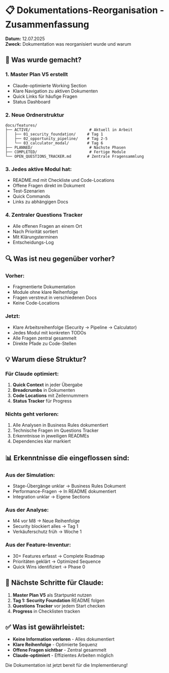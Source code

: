 # 📋 Dokumentations-Reorganisation - Zusammenfassung

**Datum:** 12.07.2025  
**Zweck:** Dokumentation was reorganisiert wurde und warum

## 🎯 Was wurde gemacht?

### 1. Master Plan V5 erstellt
- Claude-optimierte Working Section
- Klare Navigation zu aktiven Dokumenten
- Quick Links für häufige Fragen
- Status Dashboard

### 2. Neue Ordnerstruktur
```
docs/features/
├── ACTIVE/                          # Aktuell in Arbeit
│   ├── 01_security_foundation/     # Tag 1
│   ├── 02_opportunity_pipeline/    # Tag 2-5
│   └── 03_calculator_modal/        # Tag 6
├── PLANNED/                         # Nächste Phasen
├── COMPLETED/                       # Fertige Module
└── OPEN_QUESTIONS_TRACKER.md       # Zentrale Fragensammlung
```

### 3. Jedes aktive Modul hat:
- README.md mit Checkliste und Code-Locations
- Offene Fragen direkt im Dokument
- Test-Szenarien
- Quick Commands
- Links zu abhängigen Docs

### 4. Zentraler Questions Tracker
- Alle offenen Fragen an einem Ort
- Nach Priorität sortiert
- Mit Klärungsterminen
- Entscheidungs-Log

## 🔍 Was ist neu gegenüber vorher?

### Vorher:
- Fragmentierte Dokumentation
- Module ohne klare Reihenfolge
- Fragen verstreut in verschiedenen Docs
- Keine Code-Locations

### Jetzt:
- Klare Arbeitsreihenfolge (Security → Pipeline → Calculator)
- Jedes Modul mit konkreten TODOs
- Alle Fragen zentral gesammelt
- Direkte Pfade zu Code-Stellen

## 💡 Warum diese Struktur?

### Für Claude optimiert:
1. **Quick Context** in jeder Übergabe
2. **Breadcrumbs** in Dokumenten
3. **Code Locations** mit Zeilennummern
4. **Status Tracker** für Progress

### Nichts geht verloren:
1. Alle Analysen in Business Rules dokumentiert
2. Technische Fragen im Questions Tracker
3. Erkenntnisse in jeweiligen READMEs
4. Dependencies klar markiert

## 📊 Erkenntnisse die eingeflossen sind:

### Aus der Simulation:
- Stage-Übergänge unklar → Business Rules Dokument
- Performance-Fragen → In README dokumentiert
- Integration unklar → Eigene Sections

### Aus der Analyse:
- M4 vor M8 → Neue Reihenfolge
- Security blockiert alles → Tag 1
- Verkäuferschutz früh → Woche 1

### Aus der Feature-Inventur:
- 30+ Features erfasst → Complete Roadmap
- Prioritäten geklärt → Optimized Sequence
- Quick Wins identifiziert → Phase 0

## 🚀 Nächste Schritte für Claude:

1. **Master Plan V5** als Startpunkt nutzen
2. **Tag 1: Security Foundation** README folgen
3. **Questions Tracker** vor jedem Start checken
4. **Progress** in Checklisten tracken

## ✅ Was ist gewährleistet:

- **Keine Information verloren** - Alles dokumentiert
- **Klare Reihenfolge** - Optimierte Sequenz
- **Offene Fragen sichtbar** - Zentral gesammelt
- **Claude-optimiert** - Effizientes Arbeiten möglich

Die Dokumentation ist jetzt bereit für die Implementierung!